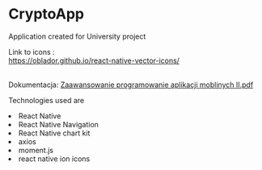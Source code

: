 # CryptoApp
Application created for University project


Link to icons : <br/>
https://oblador.github.io/react-native-vector-icons/ <br/> <br/>

Dokumentacja:
[Zaawansowanie programowanie aplikacji moblinych II.pdf](https://github.com/kuborek2/CryptoApp/files/8543621/Zaawansowanie.programowanie.aplikacji.moblinych.II.pdf)

Technologies used are
<lu>
  <li> React Native </li>
  <li> React Native Navigation </li>
  <li> React Native chart kit </li>
  <li> axios </li>
  <li> moment.js </li>
  <li> react native ion icons </li>
</lu>


